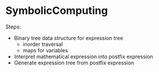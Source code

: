 # SymbolicComputing

Steps:
  - Binary tree data structure for expression tree
    - inorder traversal
    - maps for variables
  - Interpret mathematical expression into postfix expression
  - Generate expression tree from postfix expression
